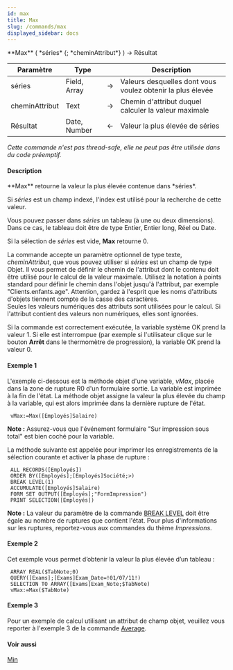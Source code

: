 ```yaml
---
id: max
title: Max
slug: /commands/max
displayed_sidebar: docs
---
```


<!--REF #_command_.Max.Syntax-->**Max** ( *séries* {; *cheminAttribut*} ) -> Résultat<!-- END REF-->
<!--REF #_command_.Max.Params-->
| Paramètre | Type |  | Description |
| --- | --- | --- | --- |
| séries | Field, Array | &#8594;  | Valeurs desquelles dont vous voulez obtenir la plus élevée |
| cheminAttribut | Text | &#8594;  | Chemin d'attribut duquel calculer la valeur maximale |
| Résultat | Date, Number | &#8592; | Valeur la plus élevée de séries |

<!-- END REF-->

*Cette commande n'est pas thread-safe, elle ne peut pas être utilisée dans du code préemptif.*


#### Description 

<!--REF #_command_.Max.Summary-->**Max** retourne la valeur la plus élevée contenue dans *séries*.<!-- END REF--> 

Si *séries* est un champ indexé, l'index est utilisé pour la recherche de cette valeur. 

Vous pouvez passer dans *séries* un tableau (à une ou deux dimensions). Dans ce cas, le tableau doit être de type Entier, Entier long, Réel ou Date.

Si la sélection de *séries* est vide, **Max** retourne 0.

La commande accepte un paramètre optionnel de type texte, *cheminAttribut*, que vous pouvez utiliser si *séries* est un champ de type Objet. Il vous permet de définir le chemin de l'attribut dont le contenu doit être utilisé pour le calcul de la valeur maximale. Utilisez la notation à points standard pour définir le chemin dans l'objet jusqu'à l'attribut, par exemple "Clients.enfants.age". Attention, gardez à l'esprit que les noms d'attributs d'objets tiennent compte de la casse des caractères.  
Seules les valeurs numériques des attributs sont utilisées pour le calcul. Si l'attribut contient des valeurs non numériques, elles sont ignorées. 

Si la commande est correctement exécutée, la variable système OK prend la valeur 1\. Si elle est interrompue (par exemple si l'utilisateur clique sur le bouton **Arrêt** dans le thermomètre de progression), la variable OK prend la valeur 0.

#### Exemple 1 

L'exemple ci-dessous est la méthode objet d'une variable, *vMax*, placée dans la zone de rupture R0 d'un formulaire sortie. La variable est imprimée à la fin de l'état. La méthode objet assigne la valeur la plus élevée du champ à la variable, qui est alors imprimée dans la dernière rupture de l'état.

```4d
 vMax:=Max([Employés]Salaire)
```

**Note :** Assurez-vous que l'événement formulaire "Sur impression sous total" est bien coché pour la variable. 

La méthode suivante est appelée pour imprimer les enregistrements de la sélection courante et activer la phase de rupture :

```4d
 ALL RECORDS([Employés])
 ORDER BY([Employés];[Employés]Société;>)
 BREAK LEVEL(1)
 ACCUMULATE([Employés]Salaire)
 FORM SET OUTPUT([Employés];"FormImpression")
 PRINT SELECTION([Employés])
```

**Note :** La valeur du paramètre de la commande [BREAK LEVEL](break-level.md) doit être égale au nombre de ruptures que contient l'état. Pour plus d'informations sur les ruptures, reportez-vous aux commandes du thème *Impressions*.

#### Exemple 2 

Cet exemple vous permet d’obtenir la valeur la plus élevée d’un tableau :

```4d
 ARRAY REAL($TabNote;0)
 QUERY([Exams];[Exams]Exam_Date=!01/07/11!)
 SELECTION TO ARRAY([Exams]Exam_Note;$TabNote)
 vMax:=Max($TabNote)
```

#### Exemple 3 

Pour un exemple de calcul utilisant un attribut de champ objet, veuillez vous reporter à l'exemple 3 de la commande [Average](average.md).

#### Voir aussi 

[Min](min.md)  